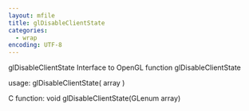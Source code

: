 ```yaml
---
layout: mfile
title: glDisableClientState
categories:
  - wrap
encoding: UTF-8
---
```


glDisableClientState  Interface to OpenGL function glDisableClientState

usage:  glDisableClientState( array )

C function:  void glDisableClientState(GLenum array)